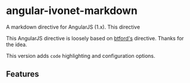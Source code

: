 # angular-ivonet-markdown

A markdown directive for AngularJS (1.x). This directive

This AngularJS directive is loosely based on [btford's](https://github.com/btford/angular-markdown-directive) directive.
Thanks for the idea.

This version adds `code` highlighting and configuration options.

## Features

